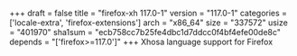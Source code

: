 +++
draft = false
title = "firefox-xh 117.0-1"
version = "117.0-1"
categories = ['locale-extra', 'firefox-extensions']
arch = "x86_64"
size = "337572"
usize = "401970"
sha1sum = "ecb758cc7b25fe4dbc1d7ddcc0f4bf4efe00de8c"
depends = "['firefox>=117.0']"
+++
Xhosa language support for Firefox